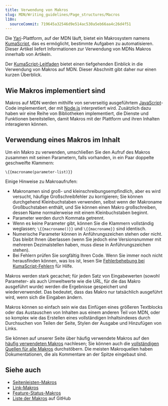 ```yaml
---
title: Verwendung von Makros
slug: MDN/Writing_guidelines/Page_structures/Macros
l10n:
  sourceCommit: 719645a32546d9e514ac530a5eb66aa4c26d4f51
---
```


Die [Yari](https://github.com/mdn/yari)-Plattform, auf der MDN läuft, bietet ein Makrosystem namens [KumaScript](https://github.com/mdn/yari/tree/main/docs/kumascript), das es ermöglicht, bestimmte Aufgaben zu automatisieren. Dieser Artikel liefert Informationen zur Verwendung von MDNs Makros innerhalb von Artikeln.

Der [KumaScript-Leitfaden](https://github.com/mdn/yari/blob/main/docs/kumascript/README.md) bietet einen tiefgehenden Einblick in die Verwendung von Makros auf MDN. Dieser Abschnitt gibt daher nur einen kurzen Überblick.

## Wie Makros implementiert sind

Makros auf MDN werden mithilfe von serverseitig ausgeführtem [JavaScript](/de/docs/Web/JavaScript)-Code implementiert, der mit [Node.js](https://nodejs.org/en/) interpretiert wird. Zusätzlich dazu haben wir eine Reihe von Bibliotheken implementiert, die Dienste und Funktionen bereitstellen, damit Makros mit der Plattform und ihren Inhalten interagieren können.

## Verwendung eines Makros im Inhalt

Um ein Makro zu verwenden, umschließen Sie den Aufruf des Makros zusammen mit seinen Parametern, falls vorhanden, in ein Paar doppelte geschweifte Klammern:

```plain
\{{macroname(parameter-list)}}
```

Einige Hinweise zu Makroaufrufen:

- Makronamen sind groß- und kleinschreibungsempfindlich, aber es wird versucht, häufige Großschreibfehler zu korrigieren; Sie können durchgehend Kleinbuchstaben verwenden, selbst wenn der Makroname Großbuchstaben enthält, und Sie können einen Makro großschreiben, dessen Name normalerweise mit einem Kleinbuchstaben beginnt.
- Parameter werden durch Kommata getrennt.
- Wenn es keine Parameter gibt, können Sie die Klammern vollständig weglassen; `\{{macroname()}}` und `\{{macroname}}` sind identisch.
- Numerische Parameter können in Anführungszeichen stehen oder nicht. Das bleibt Ihnen überlassen (wenn Sie jedoch eine Versionsnummer mit mehreren Dezimalstellen haben, muss diese in Anführungszeichen stehen).
- Bei Fehlern prüfen Sie sorgfältig Ihren Code. Wenn Sie immer noch nicht herausfinden können, was los ist, lesen Sie [Fehlerbehebung bei KumaScript-Fehlern](https://github.com/mdn/yari/blob/main/docs/kumascript/troubleshooting-errors.md) für Hilfe.

Makros werden stark gecachet; für jeden Satz von Eingabewerten (sowohl Parameter- als auch Umweltwerte wie die URL, für die das Makro ausgeführt wurde) werden die Ergebnisse gespeichert und wiederverwendet. Das bedeutet, dass das Makro nur tatsächlich ausgeführt wird, wenn sich die Eingaben ändern.

Makros können so einfach sein wie das Einfügen eines größeren Textblocks oder das Austauschen von Inhalten aus einem anderen Teil von MDN, oder so komplex wie das Erstellen eines vollständigen Inhaltsindexes durch Durchsuchen von Teilen der Seite, Stylen der Ausgabe und Hinzufügen von Links.

Sie können auf unserer Seite über häufig verwendete Makros auf den [häufig verwendeten Makros](/de/docs/MDN/Writing_guidelines/Page_structures/Macros/Commonly_used_macros) nachlesen; Sie können auch die [vollständigen Quellen für alle Makros](https://github.com/mdn/yari/tree/main/kumascript/macros) durchstöbern. Die meisten Makroquellen haben Dokumentationen, die als Kommentare an der Spitze eingebaut sind.

## Siehe auch

- [Seitenleisten-Makros](/de/docs/MDN/Writing_guidelines/Page_structures/Sidebars)
- [Link-Makros](/de/docs/MDN/Writing_guidelines/Page_structures/Links)
- [Feature-Status-Makros](/de/docs/MDN/Writing_guidelines/Page_structures/Feature_status)
- [Liste der Makros](https://github.com/mdn/yari/tree/main/kumascript/macros) auf GitHub
